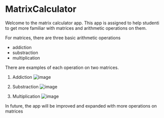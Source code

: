 # MatrixCalculator

Welcome to the matrix calculator app. This app is assigned to help studentі to get more familiar with matrices and arithmetic operations on them.


For matrices, there are three basic arithmetic operations
* addiction
* substraction
* multiplication

There are examples of each operation on two matrices.

1. Addiction
![image](https://github.com/yaroslavyatsyk/Matrix-Calculator-App/assets/31794068/d1da3e57-6457-48e1-8ecf-dcaef2323bfe)

2. Substraction
![image](https://github.com/yaroslavyatsyk/Matrix-Calculator-App/assets/31794068/4d23e2bc-d2db-4806-86ef-2d85b88f099d)

3. Multiplication
![image](https://github.com/yaroslavyatsyk/Matrix-Calculator-App/assets/31794068/52a743ae-04df-414a-a62a-c09a2b99eaf3)

In future, the app will be improved and expanded with more operations on matrices
